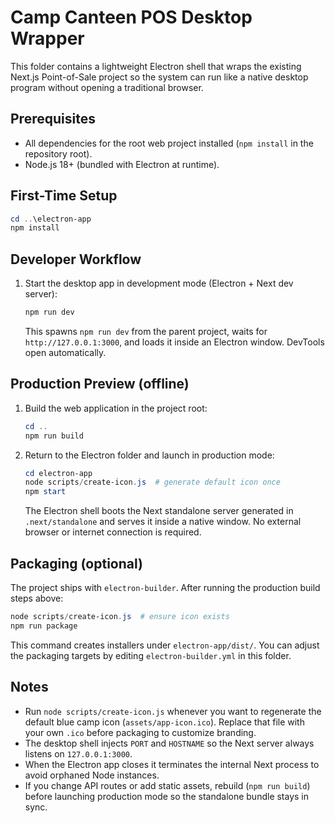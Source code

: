 # Camp Canteen POS Desktop Wrapper

This folder contains a lightweight Electron shell that wraps the existing Next.js Point-of-Sale project so the system can run like a native desktop program without opening a traditional browser.

## Prerequisites

- All dependencies for the root web project installed (`npm install` in the repository root).
- Node.js 18+ (bundled with Electron at runtime).

## First-Time Setup

```powershell
cd ..\electron-app
npm install
```

## Developer Workflow

1. Start the desktop app in development mode (Electron + Next dev server):
   ```powershell
   npm run dev
   ```
   This spawns `npm run dev` from the parent project, waits for `http://127.0.0.1:3000`, and loads it inside an Electron window. DevTools open automatically.

## Production Preview (offline)

1. Build the web application in the project root:
   ```powershell
   cd ..
   npm run build
   ```
2. Return to the Electron folder and launch in production mode:
   ```powershell
   cd electron-app
   node scripts/create-icon.js  # generate default icon once
   npm start
   ```
   The Electron shell boots the Next standalone server generated in `.next/standalone` and serves it inside a native window. No external browser or internet connection is required.

## Packaging (optional)

The project ships with `electron-builder`. After running the production build steps above:

```powershell
node scripts/create-icon.js  # ensure icon exists
npm run package
```

This command creates installers under `electron-app/dist/`. You can adjust the packaging targets by editing `electron-builder.yml` in this folder.

## Notes

- Run `node scripts/create-icon.js` whenever you want to regenerate the default blue camp icon (`assets/app-icon.ico`). Replace that file with your own `.ico` before packaging to customize branding.
- The desktop shell injects `PORT` and `HOSTNAME` so the Next server always listens on `127.0.0.1:3000`.
- When the Electron app closes it terminates the internal Next process to avoid orphaned Node instances.
- If you change API routes or add static assets, rebuild (`npm run build`) before launching production mode so the standalone bundle stays in sync.
